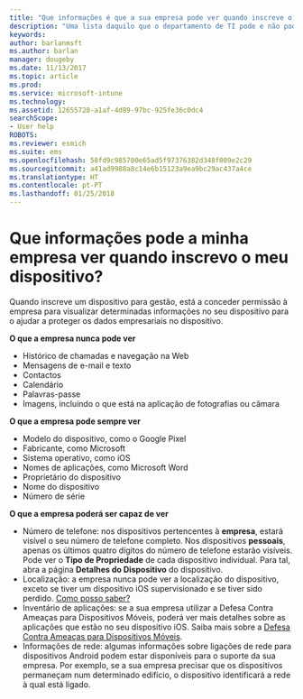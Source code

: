 ```yaml
---
title: "Que informações é que a sua empresa pode ver quando inscreve o seu dispositivo? | Documentos da Microsoft"
description: "Uma lista daquilo que o departamento de TI pode e não pode ver no seu dispositivo gerido."
keywords: 
author: barlanmsft
ms.author: barlan
manager: dougeby
ms.date: 11/13/2017
ms.topic: article
ms.prod: 
ms.service: microsoft-intune
ms.technology: 
ms.assetid: 12655728-a1af-4d89-97bc-925fe36c0dc4
searchScope:
- User help
ROBOTS: 
ms.reviewer: esmich
ms.suite: ems
ms.openlocfilehash: 58fd9c985700e65ad5f97376382d348f009e2c29
ms.sourcegitcommit: a41ad9988a8c14e6b15123a9ea9bc29ac437a4ce
ms.translationtype: HT
ms.contentlocale: pt-PT
ms.lasthandoff: 01/25/2018
---
```

# <a name="what-information-can-my-company-see-when-i-enroll-my-device"></a>Que informações pode a minha empresa ver quando inscrevo o meu dispositivo?

Quando inscreve um dispositivo para gestão, está a conceder permissão à empresa para visualizar determinadas informações no seu dispositivo para o ajudar a proteger os dados empresariais no dispositivo.

**O que a empresa nunca pode ver**

- Histórico de chamadas e navegação na Web
- Mensagens de e-mail e texto
- Contactos
- Calendário
-   Palavras-passe
- Imagens, incluindo o que está na aplicação de fotografias ou câmara

**O que a empresa pode sempre ver**

- Modelo do dispositivo, como o Google Pixel
- Fabricante, como Microsoft
- Sistema operativo, como iOS
- Nomes de aplicações, como Microsoft Word
- Proprietário do dispositivo
- Nome do dispositivo
- Número de série

**O que a empresa poderá ser capaz de ver**

-  Número de telefone: nos dispositivos pertencentes à **empresa**, estará visível o seu número de telefone completo. Nos dispositivos **pessoais**, apenas os últimos quatro dígitos do número de telefone estarão visíveis. Pode ver o **Tipo de Propriedade** de cada dispositivo individual. Para tal, abra a página **Detalhes do Dispositivo** do dispositivo.
-  Localização: a empresa nunca pode ver a localização do dispositivo, exceto se tiver um dispositivo iOS supervisionado e se tiver sido perdido. [Como posso saber?](https://go.microsoft.com/fwlink/?linkid=853816)
- Inventário de aplicações: se a sua empresa utilizar a Defesa Contra Ameaças para Dispositivos Móveis, poderá ver mais detalhes sobre as aplicações que estão no seu dispositivo iOS. Saiba mais sobre a [Defesa Contra Ameaças para Dispositivos Móveis](you-are-prompted-to-install-mtd-ios.md).
- Informações de rede: algumas informações sobre ligações de rede para dispositivos Android podem estar disponíveis para o suporte da sua empresa. Por exemplo, se a sua empresa precisar que os dispositivos permaneçam num determinado edifício, o dispositivo identificará a rede à qual está ligado. 
